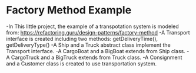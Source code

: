 # Factory Method Example

-In This little project, the example of a transpotation system is modeled from: https://refactoring.guru/design-patterns/factory-method
-A Transport interface is created including two methods: getDeliveryTime(), getDeliveryType()
-A Ship and a Truck abstract class implement the Transport interface.
-A CargoBoat and a BigBoat extends from Ship class.
-A CargoTruck and a BigTruck extends from Truck class.
-A Consignment and a Customer class is created to use transportation system.
